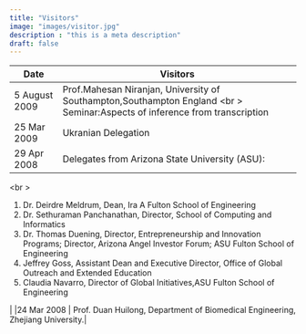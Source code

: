 ```yaml
---
title: "Visitors"
image: "images/visitor.jpg"
description : "this is a meta description"
draft: false
---
```

|Date | Visitors |
|-----|----------|
|5 August 2009|Prof.Mahesan Niranjan, University of Southampton,Southampton England <br \> Seminar:Aspects of inference from transcription |
|25 Mar 2009 | Ukranian Delegation |
|29 Apr 2008 | Delegates from Arizona State University (ASU):
<br \>
<ol>
<li>Dr. Deirdre Meldrum, Dean, Ira A Fulton School of Engineering</li>
<li>Dr. Sethuraman Panchanathan, Director, School of Computing and Informatics</li>
<li>Dr. Thomas Duening, Director, Entrepreneurship and Innovation Programs; Director, Arizona Angel Investor Forum; ASU Fulton School of Engineering</li>
<li>Jeffrey Goss, Assistant Dean and Executive Director, Office of Global Outreach and Extended Education</li>
<li>Claudia Navarro, Director of Global Initiatives,ASU Fulton School of Engineering</li>
</ol>
|
|24 Mar 2008 | Prof. Duan Huilong, Department of Biomedical Engineering, Zhejiang University.|